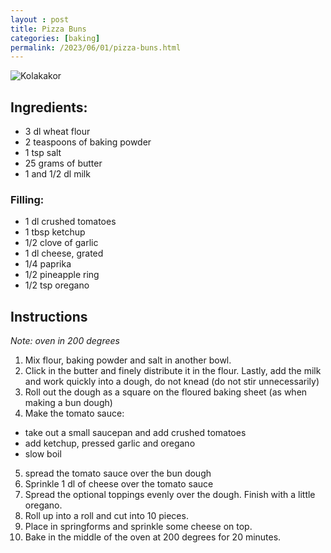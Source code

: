```yaml
---
layout : post
title: Pizza Buns
categories: [baking]
permalink: /2023/06/01/pizza-buns.html
---
```


![Kolakakor](/what-to-eat/images/pizza-buns.jpg)

## Ingredients:
- 3 dl wheat flour
- 2 teaspoons of baking powder
- 1 tsp salt
- 25 grams of butter
- 1 and 1/2 dl milk

### Filling:
- 1 dl crushed tomatoes
- 1 tbsp ketchup
- 1/2 clove of garlic
- 1 dl cheese, grated
- 1/4 paprika
- 1/2 pineapple ring
- 1/2 tsp oregano

## Instructions
_Note: oven in 200 degrees_

1. Mix flour, baking powder and salt in another bowl.
2. Click in the butter and finely distribute it in the flour. Lastly, add the milk and work quickly into a dough, do not knead (do not stir unnecessarily)
3. Roll out the dough as a square on the floured baking sheet (as when making a bun dough)
4. Make the tomato sauce:
- take out a small saucepan and add crushed tomatoes
- add ketchup, pressed garlic and oregano
- slow boil
5. spread the tomato sauce over the bun dough
6. Sprinkle 1 dl of cheese over the tomato sauce
7. Spread the optional toppings evenly over the dough. Finish with a little oregano.
8. Roll up into a roll and cut into 10 pieces.
9. Place in springforms and sprinkle some cheese on top.
10. Bake in the middle of the oven at 200 degrees for 20 minutes.